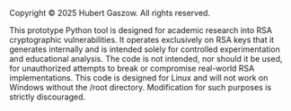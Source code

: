 Copyright © 2025 Hubert Gaszow. All rights reserved.

This prototype Python tool is designed for academic research into RSA cryptographic vulnerabilities. It operates exclusively on RSA keys that it generates internally and is intended solely for controlled experimentation and educational analysis.
The code is not intended, nor should it be used, for unauthorized attempts to break or compromise real-world RSA implementations.
This code is designed for Linux and will not work on Windows without the /root directory.
Modification for such purposes is strictly discouraged.
